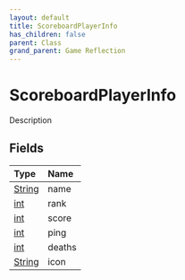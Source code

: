 ```yaml
---
layout: default
title: ScoreboardPlayerInfo
has_children: false
parent: Class
grand_parent: Game Reflection
---
```

# ScoreboardPlayerInfo
Description 

## Fields
| Type | Name |
|:-------------|:--------------|
| [String](/game-reflection/components/string.md) | name |
| [int](/game-reflection/enums/int.md) | rank |
| [int](/game-reflection/enums/int.md) | score |
| [int](/game-reflection/enums/int.md) | ping |
| [int](/game-reflection/enums/int.md) | deaths |
| [String](/game-reflection/components/string.md) | icon |
